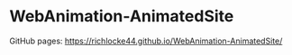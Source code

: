 # WebAnimation-AnimatedSite

GitHub pages: https://richlocke44.github.io/WebAnimation-AnimatedSite/
